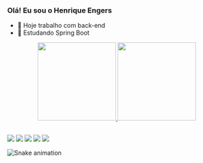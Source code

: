 ### Olá! Eu sou o Henrique Engers

- 🔭 Hoje trabalho com back-end
- 🌱 Estudando Spring Boot


<div align="center">
  <a href="https://github.com/henriqeee">
  <img height="180em" src="https://github-readme-stats.vercel.app/api?username=henriqeee&show_icons=true&theme=dark&include_all_commits=true&count_private=true"/>
  <img height="180em" src="https://github-readme-stats.vercel.app/api/top-langs/?username=henriqeee&layout=compact&langs_count=7&theme=dark"/>
</div>
  
  
  ##
  
  
  <div> 
  <a href="https://https://www.youtube.com/channel/UCUhTn9gv4BI8W7l-49R-kuw" target="_blank"><img src="https://img.shields.io/badge/YouTube-FF0000?style=for-the-badge&logo=youtube&logoColor=white" target="_blank"></a>
  <a href="https://instagram.com/henrique_engerss" target="_blank"><img src="https://img.shields.io/badge/-Instagram-%23E4405F?style=for-the-badge&logo=instagram&logoColor=white" target="_blank"></a>
 	<a href="https://www.twitch.tv/henriqeeee" target="_blank"><img src="https://img.shields.io/badge/Twitch-9146FF?style=for-the-badge&logo=twitch&logoColor=white" target="_blank"></a>
  <a href = "mailto:henrique.engers2@gmail.com"><img src="https://img.shields.io/badge/-Gmail-%23333?style=for-the-badge&logo=gmail&logoColor=white" target="_blank"></a>
  <a href="https://www.linkedin.com/in/henrique-volnei-olsson-engers-544671228" target="_blank"><img src="https://img.shields.io/badge/-LinkedIn-%230077B5?style=for-the-badge&logo=linkedin&logoColor=white" target="_blank"></a> 
 
  ![Snake animation](https://github.com/henriqeee/henriqeee/blob/output/github-contribution-grid-snake.svg)
 
</div>



